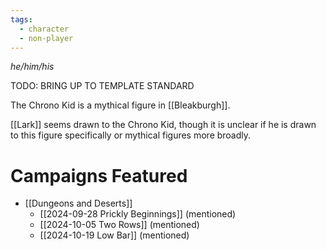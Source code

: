 ```yaml
---
tags:
  - character
  - non-player
---
```

_he/him/his_

TODO: BRING UP TO TEMPLATE STANDARD

The Chrono Kid is a mythical figure in [[Bleakburgh]].

[[Lark]] seems drawn to the Chrono Kid, though it is unclear if he is drawn to this figure specifically or mythical figures more broadly.


# Campaigns Featured

- [[Dungeons and Deserts]]
	- [[2024-09-28 Prickly Beginnings]] (mentioned)
	- [[2024-10-05 Two Rows]] (mentioned)
	- [[2024-10-19 Low Bar]] (mentioned)